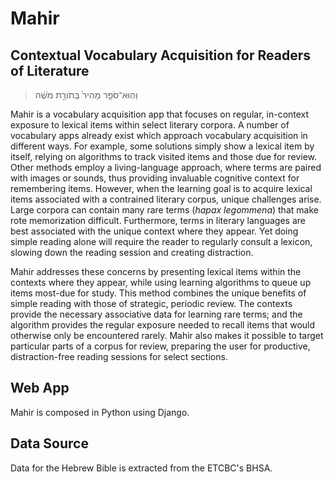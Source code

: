 # Mahir
## Contextual Vocabulary Acquisition for Readers of Literature

> וְהֽוּא־סֹפֵ֤ר מָהִיר֙ בְּתֹורַ֣ת מֹשֶׁ֔ה

Mahir is a vocabulary acquisition app that focuses on regular, in-context exposure to lexical items within 
select literary corpora. A number of vocabulary apps already exist which approach vocabulary acquisition in different
ways. For example, some solutions simply show a lexical item by itself, relying on algorithms to track
visited items and those due for review. Other methods employ a living-language approach, where terms are paired with 
images or sounds, thus providing invaluable cognitive context for remembering items. However, when the learning goal
is to acquire lexical items associated with a contrained literary corpus, unique challenges arise. Large 
corpora can contain many rare terms (*hapax legommena*) that make rote memorization difficult. Furthermore, terms 
in literary languages are best associated with the unique context where they appear. Yet doing simple reading alone
will require the reader to regularly consult a lexicon, slowing down the reading session and creating distraction.

Mahir addresses these concerns by presenting lexical items within the contexts where they appear,
while using learning algorithms to queue up items most-due for study. This method combines the unique benefits of 
simple reading with those of strategic, periodic review. The contexts provide the necessary associative data for 
learning rare terms; and the algorithm provides the regular exposure needed to recall items that would otherwise only 
be encountered rarely. Mahir also makes it possible to target particular parts of a corpus for review, preparing the 
user for productive, distraction-free reading sessions for select sections.

## Web App

Mahir is composed in Python using Django.

## Data Source

Data for the Hebrew Bible is extracted from the ETCBC's BHSA.
